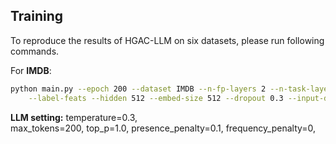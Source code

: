 

## Training

To reproduce the results of HGAC-LLM on six datasets, please run following commands.

For **IMDB**:

```bash
python main.py --epoch 200 --dataset IMDB --n-fp-layers 2 --n-task-layers 4 --num-hops 4 --num-label-hops 4 \
	--label-feats --hidden 512 --embed-size 512 --dropout 0.3 --input-drop 0. --amp --seeds 1 2 3 4 5
```
**LLM setting:**
temperature=0.3,       
max_tokens=200, 
top_p=1.0,
presence_penalty=0.1,
frequency_penalty=0,



